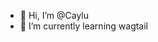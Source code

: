 - 👋 Hi, I’m @Caylu
- 🌱 I’m currently learning wagtail

<!---
Caylu/Caylu is a ✨ special ✨ repository because its `README.md` (this file) appears on your GitHub profile.
You can click the Preview link to take a look at your changes.
--->
